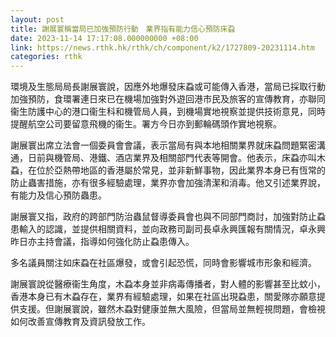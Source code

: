 ```yaml
---
layout: post
title: 謝展寰稱當局已加強預防行動　業界指有能力信心預防床蝨
date: 2023-11-14 17:17:08.000000000 +08:00
link: https://news.rthk.hk/rthk/ch/component/k2/1727809-20231114.htm
categories: rthk
---
```


環境及生態局局長謝展寰說，因應外地爆發床蝨或可能傳入香港，當局已採取行動加強預防，食環署連日來已在機場加強對外遊回港市民及旅客的宣傳教育，亦聯同衞生防護中心的港口衞生科和機管局人員，到機場實地視察並提供技術意見，同時提醒航空公司要留意飛機的衞生。署方今日亦到郵輪碼頭作實地視察。

謝展寰出席立法會一個委員會會議，表示當局有與本地相關業界就床蝨問題緊密溝通，日前與機管局、港鐵、酒店業界及相關部門代表等開會。他表示，床蝨亦叫木蝨，在位於亞熱帶地區的香港屬於常見，並非新鮮事物，因此業界本身已有恆常的防止蟲害措施，亦有很多經驗處理，業界亦會加強清潔和消毒。他又引述業界說，有能力及信心預防蟲患。

謝展寰又指，政府的跨部門防治蟲鼠督導委員會也與不同部門商討，加強對防止蝨患輸入的認識，並提供相關資料，並向政務司副司長卓永興匯報有關情況，卓永興昨日亦主持會議，指導如何強化防止蝨患傳入。

多名議員關注如床蝨在社區爆發，或會引起恐慌，同時會影響城市形象和經濟。

謝展寰說從醫療衞生角度，木蝨本身並非病毒傳播者，對人體的影響甚至比蚊小，香港本身已有木蝨存在，業界有經驗處理，如果在社區出現蝨患，關愛隊亦願意提供支援。但謝展寰說，雖然木蝨對健康並無大風險，但當局並無輕視問題，會檢視如何改善宣傳教育及資訊發放工作。

